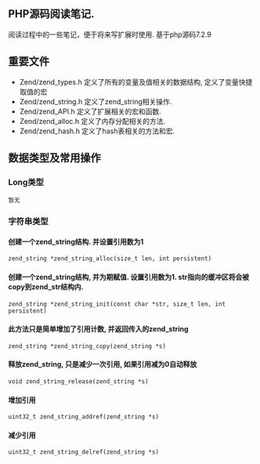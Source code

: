 PHP源码阅读笔记. 
--------------------
阅读过程中的一些笔记，便于将来写扩展时使用. 
基于php源码7.2.9

## 重要文件

* Zend/zend_types.h 		定义了所有的变量及值相关的数据结构, 定义了变量快捷取值的宏
* Zend/zend_string.h 		定义了zend_string相关操作. 
* Zend/zend_API.h 		定义了扩展相关的宏和函数.
* Zend/zend_alloc.h 		定义了内存分配相关的方法.
* Zend/zend_hash.h 		定义了hash表相关的方法和宏. 

## 数据类型及常用操作

### Long类型

	暂无


### 字符串类型

#### 创建一个zend_string结构. 并设置引用数为1
	zend_string *zend_string_alloc(size_t len, int persistent)

#### 创建一个zend_string结构, 并为期赋值. 设置引用数为1. str指向的缓冲区将会被copy到zend_str结构内. 
	zend_string *zend_string_init(const char *str, size_t len, int persistent)	

#### 此方法只是简单增加了引用计数, 并返回传入的zend_string
	zend_string *zend_string_copy(zend_string *s)

#### 释放zend_string, 只是减少一次引用, 如果引用减为0自动释放
	void zend_string_release(zend_string *s)

#### 增加引用
	uint32_t zend_string_addref(zend_string *s)
	
#### 减少引用
	uint32_t zend_string_delref(zend_string *s)
